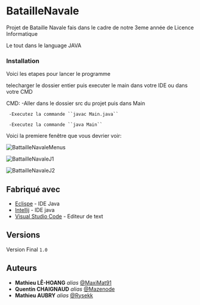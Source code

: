 # BatailleNavale


Projet de Bataille Navale fais dans le cadre de notre 3eme année de Licence Informatique

Le tout dans le language JAVA 


### Installation

Voici les etapes pour lancer le programme

telecharger le dossier entier puis executer le main dans votre IDE ou dans votre CMD

CMD: -Aller dans le dossier src du projet puis dans Main

     -Executez la commande ``javac Main.java``
     
     -Executez la commande ``java Main``
     
Voici la premiere fenêtre que vous devrier voir:


![BattailleNavaleMenus](https://user-images.githubusercontent.com/36196503/79071661-3bbbc700-7cdd-11ea-8a3e-36514b0fabaf.PNG)


![BattailleNavaleJ1](https://user-images.githubusercontent.com/36196503/79071694-6279fd80-7cdd-11ea-92f8-685868ba4566.PNG)


![BattailleNavaleJ2](https://user-images.githubusercontent.com/36196503/79071695-63ab2a80-7cdd-11ea-8d1a-65b7a5dd014e.PNG)



## Fabriqué avec


* [Eclispe](https://www.eclipse.org/) - IDE Java 
* [Intellij](https://www.jetbrains.com/fr-fr/) - IDE java
* [Visual Studio Code](https://code.visualstudio.com/) - Editeur de text


## Versions
Version Final ``1.0``


## Auteurs

* **Mathieu LÊ-HOANG** _alias_ [@MaxiMat91](https://github.com/MaxiMat91)
* **Quentin CHAIGNAUD** _alias_ [@Mazenode](https://github.com/Mazenode)
* **Mathieu AUBRY** _alias_ [@Rysekk](https://github.com/Rysekk)




